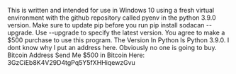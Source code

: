This is written and intended for use in Windows 10 using a fresh virtual environment with the github repository called pyenv in the python 3.9.0 version. Make sure to update pip before you run pip install sodacan --upgrade. Use --upgrade to specify the latest version. You agree to make a $500 purchase to use this program. The Version In Python Is Python 3.9.0. I dont know why I put an address here. Obviously no one is going to buy. Bitcoin Address Send Me $500 in Bitcoin Here: 3GzCiEb8K4V29D4tgPq5Y5fXHHiqewzGvu
